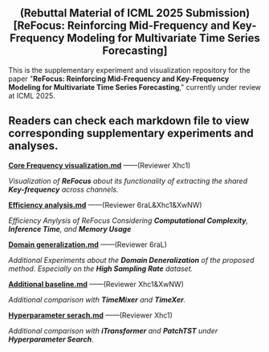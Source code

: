 <div align="center">
  <!-- <h1><b> Time-LLM </b></h1> -->
  <!-- <h2><b> Time-LLM </b></h2> -->
  <h2><b> (Rebuttal Material of ICML 2025 Submission) 
    [ReFocus: Reinforcing Mid-Frequency and Key-Frequency Modeling for Multivariate Time Series Forecasting]</b></h2>
</div>

This is the supplementary experiment and visualization repository for the paper "**ReFocus: Reinforcing Mid-Frequency and Key-Frequency Modeling for Multivariate Time Series Forecasting**," currently under review at ICML 2025.

## Readers can check each markdown file to view corresponding supplementary experiments and analyses.

**[Core Frequency visualization.md](https://anonymous.4open.science/r/ICML2025_ReFocus_2889/Core%20Frequency%20visualization.md)** 
——(Reviewer Xhc1)

*Visualization of **ReFocus** about its functionality of extracting the shared **Key-frequency** across channels.*

**[Efficiency analysis.md](https://anonymous.4open.science/r/ICML2025_ReFocus_2889/Efficiency%20analysis.md)** 
——(Reviewer 6raL&Xhc1&XwNW)

*Efficiency Anylysis of ReFocus Considering **Computational Complexity**, **Inference Time**, and **Memory Usage***

**[Domain generalization.md]()** 
——(Reviewer 6raL)

*Additional Experiments about the **Domain Deneralization** of the proposed method. Especially on the **High Sampling Rate** dataset.*

**[Additional baseline.md]()** 
——(Reviewer Xhc1&XwNW)

*Additional comparison with **TimeMixer** and **TimeXer**.*

**[Hyperparameter serach.md](https://anonymous.4open.science/r/ICML2025_ReFocus_2889/Hyperparameter%20serach.md)**
——(Reviewer Xhc1)

*Additional comparison with **iTransformer** and **PatchTST** under **Hyperparameter Search***.





